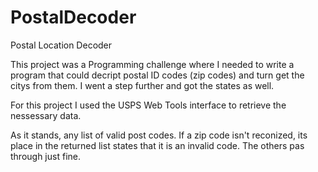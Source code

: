 # PostalDecoder
Postal Location Decoder

This project was a Programming challenge where I needed to write a program that could decript postal ID codes (zip codes) and turn get the citys from them.  I went a step further and got the states as well.

For this project I used the USPS Web Tools interface to retrieve the nessessary data.

As it stands, any list of valid post codes.  If a zip code isn't reconized, its place in the returned list states that it is an invalid code.  The others pas through just fine.

